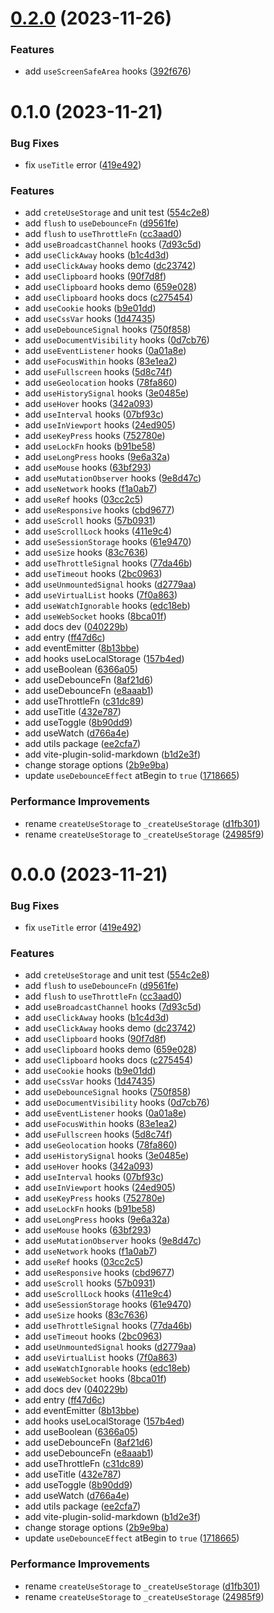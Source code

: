 # [0.2.0](https://github.com/any-hooks/solid-hooks/compare/v0.1.0...v0.2.0) (2023-11-26)


### Features

* add `useScreenSafeArea` hooks ([392f676](https://github.com/any-hooks/solid-hooks/commit/392f6766792bbcd19c0c7cf8b062160647f22b24))



# 0.1.0 (2023-11-21)


### Bug Fixes

* fix `useTitle` error ([419e492](https://github.com/any-hooks/solid-hooks/commit/419e492f170b47b9b1b8aa8910e371fdfab82045))


### Features

* add `creteUseStorage` and unit test ([554c2e8](https://github.com/any-hooks/solid-hooks/commit/554c2e858b25bc5d94ebf7b3f476f0d27806974d))
* add `flush` to `useDebounceFn` ([d9561fe](https://github.com/any-hooks/solid-hooks/commit/d9561fef5e5d7126b651cedc93d53da72d323158))
* add `flush` to `useThrottleFn` ([cc3aad0](https://github.com/any-hooks/solid-hooks/commit/cc3aad01fc90c0bcf386d4e488f83a079a67b83d))
* add `useBroadcastChannel` hooks ([7d93c5d](https://github.com/any-hooks/solid-hooks/commit/7d93c5d05fd935d2f5144985404c69ab30b9b92c))
* add `useClickAway` hooks ([b1c4d3d](https://github.com/any-hooks/solid-hooks/commit/b1c4d3daf651ff2b33a22a80e2f86413f6b4b3f5))
* add `useClickAway` hooks demo ([dc23742](https://github.com/any-hooks/solid-hooks/commit/dc2374200ac6500084ecf2579e60dff32b3517dc))
* add `useClipboard` hooks ([90f7d8f](https://github.com/any-hooks/solid-hooks/commit/90f7d8f4dc816358587a0a96f4a0ca3db13986ae))
* add `useClipboard` hooks demo ([659e028](https://github.com/any-hooks/solid-hooks/commit/659e0282ea5fd5a4d40059f49840f70291f5c296))
* add `useClipboard` hooks docs ([c275454](https://github.com/any-hooks/solid-hooks/commit/c2754542c7c21a545754ecbf6c6919d4875dbda4))
* add `useCookie` hooks ([b9e01dd](https://github.com/any-hooks/solid-hooks/commit/b9e01dd52cf8dd3df2a4baa8c721f4aed3af04be))
* add `useCssVar` hooks ([1d47435](https://github.com/any-hooks/solid-hooks/commit/1d474352b593a9e3fbe78e55788ee0bbda8def19))
* add `useDebounceSignal` hooks ([750f858](https://github.com/any-hooks/solid-hooks/commit/750f85810bdd4d92f300b0ca77277b8a80aa8984))
* add `useDocumentVisibility` hooks ([0d7cb76](https://github.com/any-hooks/solid-hooks/commit/0d7cb76c0727c82e1073968512c6aeaca331927a))
* add `useEventListener` hooks ([0a01a8e](https://github.com/any-hooks/solid-hooks/commit/0a01a8ecdd290274c0f508d627c2ff9feeb7bf79))
* add `useFocusWithin` hooks ([83e1ea2](https://github.com/any-hooks/solid-hooks/commit/83e1ea26b4b17008d1ceead08c0e59e95ac7d70e))
* add `useFullscreen` hooks ([5d8c74f](https://github.com/any-hooks/solid-hooks/commit/5d8c74fd5f2c31cfd214739032abcd1a64ec320d))
* add `useGeolocation` hooks ([78fa860](https://github.com/any-hooks/solid-hooks/commit/78fa8607337cb306c01fe862768123955b43a036))
* add `useHistorySignal` hooks ([3e0485e](https://github.com/any-hooks/solid-hooks/commit/3e0485ee254179aef0c8b1534adfe99e465b5dc0))
* add `useHover` hooks ([342a093](https://github.com/any-hooks/solid-hooks/commit/342a093b5c744944ecd29f6bc0b8774d0318d149))
* add `useInterval` hooks ([07bf93c](https://github.com/any-hooks/solid-hooks/commit/07bf93c3643a0bfda82ccb4957fe8d42a7708ffd))
* add `useInViewport` hooks ([24ed905](https://github.com/any-hooks/solid-hooks/commit/24ed905715392ec715f4cb8c21b0f49d2c3cd5f0))
* add `useKeyPress` hooks ([752780e](https://github.com/any-hooks/solid-hooks/commit/752780ee2d9a2b7e856df6a2763db9a7175e395e))
* add `useLockFn` hooks ([b91be58](https://github.com/any-hooks/solid-hooks/commit/b91be58f61d3e35b3638127d24b2b3ede77847e7))
* add `useLongPress` hooks ([9e6a32a](https://github.com/any-hooks/solid-hooks/commit/9e6a32a90d8dbb3e4a8dbfc471f0039202b03468))
* add `useMouse` hooks ([63bf293](https://github.com/any-hooks/solid-hooks/commit/63bf293c8204e207d17225179bc57a2d738cba70))
* add `useMutationObserver` hooks ([9e8d47c](https://github.com/any-hooks/solid-hooks/commit/9e8d47c4eb5eb6f24d43359fc5734b66e9b859c4))
* add `useNetwork` hooks ([f1a0ab7](https://github.com/any-hooks/solid-hooks/commit/f1a0ab719c6a9a91e3c5f3a0faa7a55d2320b1c7))
* add `useRef` hooks ([03cc2c5](https://github.com/any-hooks/solid-hooks/commit/03cc2c53cda4092dd44d24a2634e56ce108b4b50))
* add `useResponsive` hooks ([cbd9677](https://github.com/any-hooks/solid-hooks/commit/cbd9677a0de7a8ab0e2251be5cde16d12f206fdf))
* add `useScroll` hooks ([57b0931](https://github.com/any-hooks/solid-hooks/commit/57b093122c6cc9bdbb755a428be3d2d398218130))
* add `useScrollLock` hooks ([411e9c4](https://github.com/any-hooks/solid-hooks/commit/411e9c4ced0b25d403628d54d32e2dd13fffa4d6))
* add `useSessionStorage` hooks ([61e9470](https://github.com/any-hooks/solid-hooks/commit/61e9470f3122a8768fc7bd22b0f39e1cc052a77b))
* add `useSize` hooks ([83c7636](https://github.com/any-hooks/solid-hooks/commit/83c7636d350586ef8bf49301508665f88aa385d2))
* add `useThrottleSignal` hooks ([77da46b](https://github.com/any-hooks/solid-hooks/commit/77da46b3e226a5b6123fd2f6da19d301e69d8073))
* add `useTimeout` hooks ([2bc0963](https://github.com/any-hooks/solid-hooks/commit/2bc0963460887c94110132bc68e16786879674da))
* add `useUnmountedSignal` hooks ([d2779aa](https://github.com/any-hooks/solid-hooks/commit/d2779aa2705fff8ad9fa1183708a096428398a2a))
* add `useVirtualList` hooks ([7f0a863](https://github.com/any-hooks/solid-hooks/commit/7f0a8633189bbf99c96828573404e3477f4585fd))
* add `useWatchIgnorable` hooks ([edc18eb](https://github.com/any-hooks/solid-hooks/commit/edc18ebab04350d56aad7eef6fd0bdf9e2b6c813))
* add `useWebSocket` hooks ([8bca01f](https://github.com/any-hooks/solid-hooks/commit/8bca01f6da211563b07c9bd2ea5c09ef1b070f78))
* add docs dev ([040229b](https://github.com/any-hooks/solid-hooks/commit/040229b0d78e38b8fb4633afd01e0b91910658f6))
* add entry ([ff47d6c](https://github.com/any-hooks/solid-hooks/commit/ff47d6c3dbdaa8131421b719ce83fcc51167b41a))
* add eventEmitter ([8b13bbe](https://github.com/any-hooks/solid-hooks/commit/8b13bbe5db3875077e8baf0a628cc22e281c572c))
* add hooks useLocalStorage ([157b4ed](https://github.com/any-hooks/solid-hooks/commit/157b4ed34a739b6f4293cf214a41a95d7ed0c2f3))
* add useBoolean ([6366a05](https://github.com/any-hooks/solid-hooks/commit/6366a0544498264bb41bee3af0932a88e2674690))
* add useDebounceFn ([8af21d6](https://github.com/any-hooks/solid-hooks/commit/8af21d689d8a63b54d53c6b4d82fcc0b9afa7a1e))
* add useDebounceFn ([e8aaab1](https://github.com/any-hooks/solid-hooks/commit/e8aaab11ad2c070a12f175d980eb5e0b694fba08))
* add useThrottleFn ([c31dc89](https://github.com/any-hooks/solid-hooks/commit/c31dc89709254aafe8642c0ec98d93aa5bfe6ab0))
* add useTitle ([432e787](https://github.com/any-hooks/solid-hooks/commit/432e78738afa691d19009666f0da79f7aab5cac7))
* add useToggle ([8b90dd9](https://github.com/any-hooks/solid-hooks/commit/8b90dd9ea0cdfba82a91da222bf4f5beeac90d6d))
* add useWatch ([d766a4e](https://github.com/any-hooks/solid-hooks/commit/d766a4e3f62f6ba20eb231e0f9cb6f98d324276a))
* add utils package ([ee2cfa7](https://github.com/any-hooks/solid-hooks/commit/ee2cfa7b0e2f3ac09031960f328609f353f5b6d2))
* add vite-plugin-solid-markdown ([b1d2e3f](https://github.com/any-hooks/solid-hooks/commit/b1d2e3f80d82c679b9e12f0ba343a77a48a67bee))
* change storage options ([2b9e9ba](https://github.com/any-hooks/solid-hooks/commit/2b9e9baa5612462e253707ebd26935b329945b7c))
* update `useDebounceEffect` atBegin to `true` ([1718665](https://github.com/any-hooks/solid-hooks/commit/1718665375642abd7dd2433f89246ce5c85d611b))


### Performance Improvements

* rename `createUseStorage` to `_createUseStorage` ([d1fb301](https://github.com/any-hooks/solid-hooks/commit/d1fb30199219e06e3f188b906eaff1f17ed6e970))
* rename `createUseStorage` to `_createUseStorage` ([24985f9](https://github.com/any-hooks/solid-hooks/commit/24985f9722fb4fad7e2d2a3ab5b1e0da7a96fd92))



# 0.0.0 (2023-11-21)


### Bug Fixes

* fix `useTitle` error ([419e492](https://github.com/any-hooks/solid-hooks/commit/419e492f170b47b9b1b8aa8910e371fdfab82045))


### Features

* add `creteUseStorage` and unit test ([554c2e8](https://github.com/any-hooks/solid-hooks/commit/554c2e858b25bc5d94ebf7b3f476f0d27806974d))
* add `flush` to `useDebounceFn` ([d9561fe](https://github.com/any-hooks/solid-hooks/commit/d9561fef5e5d7126b651cedc93d53da72d323158))
* add `flush` to `useThrottleFn` ([cc3aad0](https://github.com/any-hooks/solid-hooks/commit/cc3aad01fc90c0bcf386d4e488f83a079a67b83d))
* add `useBroadcastChannel` hooks ([7d93c5d](https://github.com/any-hooks/solid-hooks/commit/7d93c5d05fd935d2f5144985404c69ab30b9b92c))
* add `useClickAway` hooks ([b1c4d3d](https://github.com/any-hooks/solid-hooks/commit/b1c4d3daf651ff2b33a22a80e2f86413f6b4b3f5))
* add `useClickAway` hooks demo ([dc23742](https://github.com/any-hooks/solid-hooks/commit/dc2374200ac6500084ecf2579e60dff32b3517dc))
* add `useClipboard` hooks ([90f7d8f](https://github.com/any-hooks/solid-hooks/commit/90f7d8f4dc816358587a0a96f4a0ca3db13986ae))
* add `useClipboard` hooks demo ([659e028](https://github.com/any-hooks/solid-hooks/commit/659e0282ea5fd5a4d40059f49840f70291f5c296))
* add `useClipboard` hooks docs ([c275454](https://github.com/any-hooks/solid-hooks/commit/c2754542c7c21a545754ecbf6c6919d4875dbda4))
* add `useCookie` hooks ([b9e01dd](https://github.com/any-hooks/solid-hooks/commit/b9e01dd52cf8dd3df2a4baa8c721f4aed3af04be))
* add `useCssVar` hooks ([1d47435](https://github.com/any-hooks/solid-hooks/commit/1d474352b593a9e3fbe78e55788ee0bbda8def19))
* add `useDebounceSignal` hooks ([750f858](https://github.com/any-hooks/solid-hooks/commit/750f85810bdd4d92f300b0ca77277b8a80aa8984))
* add `useDocumentVisibility` hooks ([0d7cb76](https://github.com/any-hooks/solid-hooks/commit/0d7cb76c0727c82e1073968512c6aeaca331927a))
* add `useEventListener` hooks ([0a01a8e](https://github.com/any-hooks/solid-hooks/commit/0a01a8ecdd290274c0f508d627c2ff9feeb7bf79))
* add `useFocusWithin` hooks ([83e1ea2](https://github.com/any-hooks/solid-hooks/commit/83e1ea26b4b17008d1ceead08c0e59e95ac7d70e))
* add `useFullscreen` hooks ([5d8c74f](https://github.com/any-hooks/solid-hooks/commit/5d8c74fd5f2c31cfd214739032abcd1a64ec320d))
* add `useGeolocation` hooks ([78fa860](https://github.com/any-hooks/solid-hooks/commit/78fa8607337cb306c01fe862768123955b43a036))
* add `useHistorySignal` hooks ([3e0485e](https://github.com/any-hooks/solid-hooks/commit/3e0485ee254179aef0c8b1534adfe99e465b5dc0))
* add `useHover` hooks ([342a093](https://github.com/any-hooks/solid-hooks/commit/342a093b5c744944ecd29f6bc0b8774d0318d149))
* add `useInterval` hooks ([07bf93c](https://github.com/any-hooks/solid-hooks/commit/07bf93c3643a0bfda82ccb4957fe8d42a7708ffd))
* add `useInViewport` hooks ([24ed905](https://github.com/any-hooks/solid-hooks/commit/24ed905715392ec715f4cb8c21b0f49d2c3cd5f0))
* add `useKeyPress` hooks ([752780e](https://github.com/any-hooks/solid-hooks/commit/752780ee2d9a2b7e856df6a2763db9a7175e395e))
* add `useLockFn` hooks ([b91be58](https://github.com/any-hooks/solid-hooks/commit/b91be58f61d3e35b3638127d24b2b3ede77847e7))
* add `useLongPress` hooks ([9e6a32a](https://github.com/any-hooks/solid-hooks/commit/9e6a32a90d8dbb3e4a8dbfc471f0039202b03468))
* add `useMouse` hooks ([63bf293](https://github.com/any-hooks/solid-hooks/commit/63bf293c8204e207d17225179bc57a2d738cba70))
* add `useMutationObserver` hooks ([9e8d47c](https://github.com/any-hooks/solid-hooks/commit/9e8d47c4eb5eb6f24d43359fc5734b66e9b859c4))
* add `useNetwork` hooks ([f1a0ab7](https://github.com/any-hooks/solid-hooks/commit/f1a0ab719c6a9a91e3c5f3a0faa7a55d2320b1c7))
* add `useRef` hooks ([03cc2c5](https://github.com/any-hooks/solid-hooks/commit/03cc2c53cda4092dd44d24a2634e56ce108b4b50))
* add `useResponsive` hooks ([cbd9677](https://github.com/any-hooks/solid-hooks/commit/cbd9677a0de7a8ab0e2251be5cde16d12f206fdf))
* add `useScroll` hooks ([57b0931](https://github.com/any-hooks/solid-hooks/commit/57b093122c6cc9bdbb755a428be3d2d398218130))
* add `useScrollLock` hooks ([411e9c4](https://github.com/any-hooks/solid-hooks/commit/411e9c4ced0b25d403628d54d32e2dd13fffa4d6))
* add `useSessionStorage` hooks ([61e9470](https://github.com/any-hooks/solid-hooks/commit/61e9470f3122a8768fc7bd22b0f39e1cc052a77b))
* add `useSize` hooks ([83c7636](https://github.com/any-hooks/solid-hooks/commit/83c7636d350586ef8bf49301508665f88aa385d2))
* add `useThrottleSignal` hooks ([77da46b](https://github.com/any-hooks/solid-hooks/commit/77da46b3e226a5b6123fd2f6da19d301e69d8073))
* add `useTimeout` hooks ([2bc0963](https://github.com/any-hooks/solid-hooks/commit/2bc0963460887c94110132bc68e16786879674da))
* add `useUnmountedSignal` hooks ([d2779aa](https://github.com/any-hooks/solid-hooks/commit/d2779aa2705fff8ad9fa1183708a096428398a2a))
* add `useVirtualList` hooks ([7f0a863](https://github.com/any-hooks/solid-hooks/commit/7f0a8633189bbf99c96828573404e3477f4585fd))
* add `useWatchIgnorable` hooks ([edc18eb](https://github.com/any-hooks/solid-hooks/commit/edc18ebab04350d56aad7eef6fd0bdf9e2b6c813))
* add `useWebSocket` hooks ([8bca01f](https://github.com/any-hooks/solid-hooks/commit/8bca01f6da211563b07c9bd2ea5c09ef1b070f78))
* add docs dev ([040229b](https://github.com/any-hooks/solid-hooks/commit/040229b0d78e38b8fb4633afd01e0b91910658f6))
* add entry ([ff47d6c](https://github.com/any-hooks/solid-hooks/commit/ff47d6c3dbdaa8131421b719ce83fcc51167b41a))
* add eventEmitter ([8b13bbe](https://github.com/any-hooks/solid-hooks/commit/8b13bbe5db3875077e8baf0a628cc22e281c572c))
* add hooks useLocalStorage ([157b4ed](https://github.com/any-hooks/solid-hooks/commit/157b4ed34a739b6f4293cf214a41a95d7ed0c2f3))
* add useBoolean ([6366a05](https://github.com/any-hooks/solid-hooks/commit/6366a0544498264bb41bee3af0932a88e2674690))
* add useDebounceFn ([8af21d6](https://github.com/any-hooks/solid-hooks/commit/8af21d689d8a63b54d53c6b4d82fcc0b9afa7a1e))
* add useDebounceFn ([e8aaab1](https://github.com/any-hooks/solid-hooks/commit/e8aaab11ad2c070a12f175d980eb5e0b694fba08))
* add useThrottleFn ([c31dc89](https://github.com/any-hooks/solid-hooks/commit/c31dc89709254aafe8642c0ec98d93aa5bfe6ab0))
* add useTitle ([432e787](https://github.com/any-hooks/solid-hooks/commit/432e78738afa691d19009666f0da79f7aab5cac7))
* add useToggle ([8b90dd9](https://github.com/any-hooks/solid-hooks/commit/8b90dd9ea0cdfba82a91da222bf4f5beeac90d6d))
* add useWatch ([d766a4e](https://github.com/any-hooks/solid-hooks/commit/d766a4e3f62f6ba20eb231e0f9cb6f98d324276a))
* add utils package ([ee2cfa7](https://github.com/any-hooks/solid-hooks/commit/ee2cfa7b0e2f3ac09031960f328609f353f5b6d2))
* add vite-plugin-solid-markdown ([b1d2e3f](https://github.com/any-hooks/solid-hooks/commit/b1d2e3f80d82c679b9e12f0ba343a77a48a67bee))
* change storage options ([2b9e9ba](https://github.com/any-hooks/solid-hooks/commit/2b9e9baa5612462e253707ebd26935b329945b7c))
* update `useDebounceEffect` atBegin to `true` ([1718665](https://github.com/any-hooks/solid-hooks/commit/1718665375642abd7dd2433f89246ce5c85d611b))


### Performance Improvements

* rename `createUseStorage` to `_createUseStorage` ([d1fb301](https://github.com/any-hooks/solid-hooks/commit/d1fb30199219e06e3f188b906eaff1f17ed6e970))
* rename `createUseStorage` to `_createUseStorage` ([24985f9](https://github.com/any-hooks/solid-hooks/commit/24985f9722fb4fad7e2d2a3ab5b1e0da7a96fd92))



